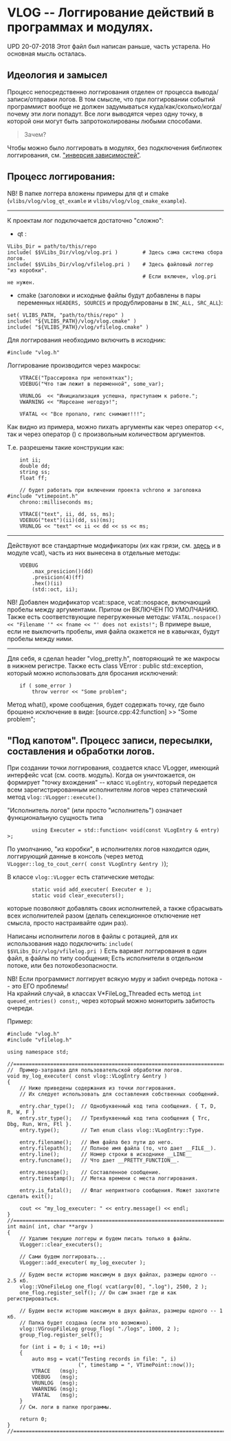# VLOG -- Логгирование действий в программах и модулях.

UPD 20-07-2018 Этот файл был написан раньше, часть устарела. Но основная мысль осталась.


## Идеология и замысел
Процесс непосредственно логгирования отделен от процесса вывода/записи/отправки логов.
В том смысле, что при логгировании событий программист вообще не должен задумываться
куда/как/сколько/когда/почему эти логи попадут. Все логи выводятся через одну точку,
в которой они могут быть запротоколированы любыми способами.

> Зачем?

Чтобы можно было логгировать в модулях, без подключения библиотек логгирования,
см. ["инверсия зависимостей"](http://www.skipy.ru/architecture/module_design.html#principles).


## Процесс логгирования:

NB! В папке логгера вложены примеры для qt и cmake
(`vlibs/vlog/vlog_qt_examle` и `vlibs/vlog/vlog_cmake_example`).

***

К проектам лог подключается достаточно "сложно":

* qt :
```
VLibs_Dir = path/to/this/repo
include( $$VLibs_Dir/vlog/vlog.pri )        # Здесь сама система сбора логов.
include( $$VLibs_Dir/vlog/vfilelog.pri )    # Здесь файловый логгер "из коробки".
                                            # Если включен, vlog.pri не нужен.
```

* cmake (заголовки и исходные файлы будут добавлены в пары переменных
`HEADERS, SOURCES` и продублированы в `INC_ALL, SRC_ALL`):
```
set( VLIBS_PATH, "path/to/this/repo" )
include( "${VLIBS_PATH}/vlog/vlog.cmake" )
include( "${VLIBS_PATH}/vlog/vfilelog.cmake" )
```


Для логгирования необходимо включить в исходник:
```
#include "vlog.h"
```

Логгирование производится через макросы:
```
    VTRACE("Трассировка при непонятках");
    VDEBUG("Что там лежит в переменной", some_var);

    VRUNLOG  << "Инициализация успешна, приступаем к работе.";
    VWARNING << "Марсеане негодуэ!";

    VFATAL << "Все пропало, гипс снимают!!!";
```
Как видно из примера, можно пихать аргументы как через оператор <<, так и через
оператор () с произвольным количеством аргументов.

Т.е. разрешены такие конструкции как:
```
    int ii;
    double dd;
    string ss;
    float ff;
    
    // будет работать при включении проекта vchrono и заголовка #include "vtimepoint.h"
    chrono::milliseconds ms;

    VTRACE("text", ii, dd, ss, ms);
    VDEBUG("text")(ii)(dd, ss)(ms);
    VRUNLOG << "text" << ii << dd << ss << ms;
```

***
Действуют все стандартные модификаторы
(их как грязи, см. [здесь](http://en.cppreference.com/w/cpp/io/manip) и в модуле vcat),
часть из них вынесена в отдельные методы:
```
    VDEBUG
        .max_presicion()(dd)
        .presicion(4)(ff)
        .hex()(ii)
        (std::oct, ii);
```
NB! Добавлен модификатор vcat::space, vcat::nospace, включающий пробелы между аргументами.
Притом он ВКЛЮЧЕН ПО УМОЛЧАНИЮ. Также есть соответствующие перегруженные методы:
`VFATAL.nospace() << "Filename '" << fname << "' does not exists!";`
В примере выше, если не выключить пробелы, имя файла окажется не в кавычках,
будут пробелы между ними.

***
Для себя, я сделал header "vlog_pretty.h", повторяющий те же макросы в нижнем регистре.
Также есть class VError : public std::exception, который можно использовать для бросания исключений:
```
    if ( some_error )
        throw verror << "Some problem";
```    
Метод what(), кроме сообщения, будет содержать точку, где было брошено исключение в виде:
[source.cpp:42:function] >> "Some problem";

## "Под капотом". Процесс записи, пересылки, составления и обработки логов.

При создании точки логгирования, создается класс VLogger, имеющий
интерфейс vcat (см. соотв. модуль).
Когда он уничтожается, он формирует "точку вхождения" -- класс `VLogEntry`, который
передается всем зарегистрированным исполнителям логов через статический метод `vlog::VLogger::execute()`.

"Исполнитель логов" (или просто "исполнитель") означает функциональную сущность типа
```
        using Executer = std::function< void(const VLogEntry & entry) >;
```
По умолчанию, "из коробки", в исполнителях логов находится один, логгирующий данные
в консоль (через метод `VLogger::log_to_cout_cerr( const VLogEntry &entry )`);


В классе `vlog::VLogger` есть статические методы:
```
        static void add_executer( Executer e );
        static void clear_executers();
```        
которые позволяют добавлять своих исполнителей, а также сбрасывать всех исполнителей
разом (делать селекционное отключение нет смысла, просто настраивайте один раз).

Написаны исполнители логов в файлы с ротацией, для их использования надо подключить:
`include( $$VLibs_Dir/vlog/vfilelog.pri )`
Есть вариант логгирования в один файл, в файлы по типу сообщения;
Есть исполнители в отдельном потоке, или без потокобезопасности.

NB! Если программист логгирует всякую муру и забил очередь потока -- это ЕГО проблемы!  
На крайний случай, в классах V*FileLog_Threaded есть метод `int queued_entries() const;`,
через который можно мониторить забитость очереди.


Пример:
```
#include "vlog.h"
#include "vfilelog.h"

using namespace std;

//=======================================================================================
//  Пример-затравка для пользовательской обработки логов.
void my_log_executer( const vlog::VLogEntry &entry )
{
    // Ниже приведены содержания из точки логгирования.
    // Их следует использовать для составления собственных сообщений.

    entry.char_type();  // Однобуквенный код типа сообщения. { T, D, R, W, F }
    entry.str_type();   // Трехбуквенный код типа сообщения { Trc, Dbg, Run, Wrn, Ftl }.
    entry.type();       // Тип enum class vlog::VLogEntry::Type.

    entry.filename();   // Имя файла без пути до него.
    entry.filepath();   // Полное имя файла (то, что дает __FILE__).
    entry.line();       // Номер строки в исходнике __LINE__
    entry.funcname();   // Что дает __PRETTY_FUNCTION__.

    entry.message();    // Составленное сообщение.
    entry.timestamp();  // Метка времени с места логгирования.

    entry.is_fatal();   // Флаг неприятного сообщения. Может захотите сделать exit();

    cout << "my_log_executer: " << entry.message() << endl;
}
//=======================================================================================
int main( int, char **argv )
{
    // Удалим текущие логгеры и будем писать только в файлы.
    VLogger::clear_executers();

    // Сами будем логгировать...
    VLogger::add_executer( my_log_executer );

    // Будем вести историю максимум в двух файлах, размеры одного -- 2.5 кб.
    vlog::VOneFileLog one_flog( vcat(argv[0], ".log"), 2500, 2 );
    one_flog.register_self(); // Он сам знает где и как регистрироваться.

    // Будем вести историю максимум в двух файлах, размеры одного -- 1 кб.
    // Папка будет создана (если это возможно).
    vlog::VGroupFileLog group_flog( "./logs", 1000, 2 );
    group_flog.register_self();

    for (int i = 0; i < 10; ++i)
    {
        auto msg = vcat("Testing records in file: ", i)
                       (", timestamp = ", VTimePoint::now());
        VTRACE   (msg);
        VDEBUG   (msg);
        VRUNLOG  (msg);
        VWARNING (msg);
        VFATAL   (msg);
    }
    // См. логи в папке программы.

    return 0;
}
//=======================================================================================
```
